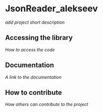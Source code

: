 # JsonReader_alekseev

*add project short description*

## Accessing the library

*How to access the code*

## Documentation

*A link to the documentation*

## How to contribute

*How others can contribute to the project*